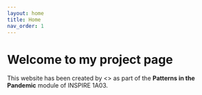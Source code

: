 ```yaml
---
layout: home
title: Home
nav_order: 1
---
```


# Welcome to my project page

This website has been created by <<your name>> as part of the **Patterns in the Pandemic** module of INSPIRE 1A03. 
